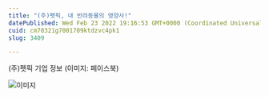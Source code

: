 ```yaml
---
title: "(주)펫픽, 내 반려동물의 영양사!"
datePublished: Wed Feb 23 2022 19:16:53 GMT+0000 (Coordinated Universal Time)
cuid: cm70321g7001709ktdzvc4pk1
slug: 3409

---
```



(주)펫픽 기업 정보 (이미지: 페이스북)

![이미지](https://cdn.hashnode.com/res/hashnode/image/upload/v1739254219230/61e2b982-9ae8-447f-a1c0-e235cd707e62.jpeg)